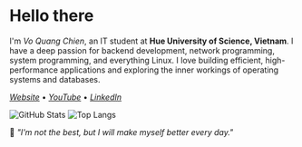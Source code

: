 # **Hello there**

I'm _Vo Quang Chien_, an IT student at **Hue University of Science, Vietnam**. I have a deep passion for backend development, network programming, system programming, and everything Linux. I love building efficient, high-performance applications and exploring the inner workings of operating systems and databases.

[_Website_](https://2giosangmitom.is-a.dev/) • [_YouTube_](https://www.youtube.com/@2giosangmitom) • [_LinkedIn_](https://www.linkedin.com/in/2giosangmitom/)

![GitHub Stats](https://github-readme-stats.vercel.app/api?username=2giosangmitom&show_icons=true&theme=radical&hide_border=true&rank_icon=github)
![Top Langs](https://github-readme-stats.vercel.app/api/top-langs/?username=2giosangmitom&layout=compact&langs_count=20&theme=radical&hide_border=true&hide=nix,vim%20script,just)

🌟 _"I'm not the best, but I will make myself better every day."_
